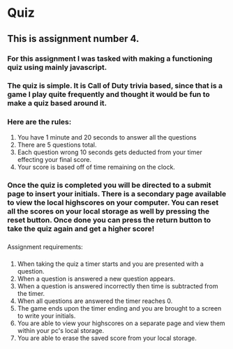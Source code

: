# Quiz
## This is assignment number 4. 
### For this assignment I was tasked with making a functioning quiz using mainly javascript.
### The quiz is simple. It is Call of Duty trivia based, since that is a game I play quite frequently and thought it would be fun to make a quiz based around it.
### Here are the rules:
1. You have 1 minute and 20 seconds to answer all the questions
2. There are 5 questions total.
3. Each question wrong 10 seconds gets deducted from your timer effecting your final score.
4. Your score is based off of time remaining on the clock.

### Once the quiz is completed you will be directed to a submit page to insert your initials. There is a secondary page available to view the local highscores on your computer. You can reset all the scores on your local storage as well by pressing the reset button. Once done you can press the return button to take the quiz again and get a higher score!

###
Assignment requirements:
###
1. When taking the quiz a timer starts and you are presented with a question.
2. When a question is answered a new question appears.
3. When a question is answered incorrectly then time is subtracted from the timer.
4. When all questions are answered the timer reaches 0.
5. The game ends upon the timer ending and you are brought to a screen to write your initials.
6. You are able to view your highscores on a separate page and view them within your pc's local storage.
7. You are able to erase the saved score from your local storage.